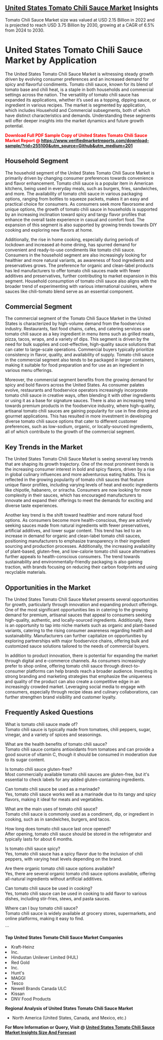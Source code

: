 <h2><a href="https://www.verifiedmarketreports.com/download-sample/?rid=255100&amp;utm_source=Github&amp;utm_medium=201" target="_blank">United States Tomato Chili Sauce Market</a> Insights</h2><p>Tomato Chili Sauce Market size was valued at USD 2.15 Billion in 2022 and is projected to reach USD 3.75 Billion by 2030, growing at a CAGR of 6.5% from 2024 to 2030.</p><p><h1>United States Tomato Chili Sauce Market by Application</h1><p>The United States Tomato Chili Sauce Market is witnessing steady growth driven by evolving consumer preferences and an increased demand for spicy and flavorful condiments. Tomato chili sauce, known for its blend of tomato base and chili heat, is a staple in both households and commercial settings across the nation. The versatility of tomato chili sauce has expanded its applications, whether it’s used as a topping, dipping sauce, or ingredient in various recipes. The market is segmented by application, which includes Household and Commercial subsegments, both of which have distinct characteristics and demands. Understanding these segments will offer deeper insights into the market dynamics and future growth potential.</p><p><strong><p><span class=""><span style="color: #ff0000;"><strong>Download Full PDF Sample Copy of United States Tomato Chili Sauce Market Report</strong> @ </span><a href="https://www.verifiedmarketreports.com/download-sample/?rid=255100&amp;utm_source=Github&amp;utm_medium=201" target="_blank">https://www.verifiedmarketreports.com/download-sample/?rid=255100&amp;utm_source=Github&amp;utm_medium=201</a></span></p></strong></p><h2>Household Segment</h2><p>The household segment of the United States Tomato Chili Sauce Market is primarily driven by changing consumer preferences towards convenience and flavor enhancement. Tomato chili sauce is a popular item in American kitchens, being used in everyday meals, such as burgers, fries, sandwiches, and more. The availability of tomato chili sauce in various packaging options, ranging from bottles to squeeze packets, makes it an easy and practical choice for consumers. As consumers seek more flavorsome and unique options, the growth of tomato chili sauce in households is supported by an increasing inclination toward spicy and tangy flavor profiles that enhance the overall taste experience in casual and comfort food. The expansion of this segment is also supported by growing trends towards DIY cooking and exploring new flavors at home.</p><p>Additionally, the rise in home cooking, especially during periods of lockdown and increased at-home dining, has spurred demand for convenient and ready-to-use condiments like tomato chili sauce. Consumers in the household segment are also increasingly looking for healthier and more natural variants, as awareness of food ingredients and preservatives grows. The preference for organic and clean-label products has led manufacturers to offer tomato chili sauces made with fewer additives and preservatives, further contributing to market expansion in this segment. Household consumption of tomato chili sauce also aligns with the broader trend of experimenting with various international cuisines, where sauces like chili-tomato blend serve as an essential component.</p><h2>Commercial Segment</h2><p>The commercial segment of the Tomato Chili Sauce Market in the United States is characterized by high-volume demand from the foodservice industry. Restaurants, fast food chains, cafes, and catering services use tomato chili sauce as a key ingredient in menu items such as grilled meats, pizza, tacos, wraps, and a variety of dips. This segment is driven by the need for bulk supplies and cost-effective, high-quality sauce solutions that can cater to large-scale operations. Commercial buyers typically prioritize consistency in flavor, quality, and availability of supply. Tomato chili sauce in the commercial segment also tends to be packaged in larger containers, making it suitable for food preparation and for use as an ingredient in various menu offerings.</p><p>Moreover, the commercial segment benefits from the growing demand for spicy and bold flavors across the United States. As consumer palates evolve, restaurants and foodservice operators increasingly incorporate tomato chili sauce in creative ways, often blending it with other ingredients or using it as a base for signature sauces. There is also an increasing trend towards premium products in the foodservice industry, where high-quality, artisanal tomato chili sauces are gaining popularity for use in fine dining and gourmet applications. This has resulted in more investment in developing diverse tomato chili sauce options that cater to different customer preferences, such as low-sodium, organic, or locally-sourced ingredients, all of which contribute to the growth of the commercial segment.</p><h2>Key Trends in the Market</h2><p>The United States Tomato Chili Sauce Market is seeing several key trends that are shaping its growth trajectory. One of the most prominent trends is the increasing consumer interest in bold and spicy flavors, driven by a rise in global culinary influences and more adventurous eating habits. This is reflected in the growing popularity of tomato chili sauces that feature unique flavor profiles, including varying levels of heat and exotic ingredients like chipotle, habanero, or sriracha. Consumers are now looking for more complexity in their sauces, which has encouraged manufacturers to innovate and expand their offerings to meet the demands for exciting and diverse taste experiences.</p><p>Another key trend is the shift toward healthier and more natural food options. As consumers become more health-conscious, they are actively seeking sauces made from natural ingredients with fewer preservatives, artificial additives, and lower sugar content. This trend has led to an increase in demand for organic and clean-label tomato chili sauces, positioning manufacturers to emphasize transparency in their ingredient sourcing and production processes. Additionally, the increasing availability of plant-based, gluten-free, and low-calorie tomato chili sauce alternatives further appeals to health-conscious consumers. The trend towards sustainability and environmentally-friendly packaging is also gaining traction, with brands focusing on reducing their carbon footprints and using recyclable materials.</p><h2>Opportunities in the Market</h2><p>The United States Tomato Chili Sauce Market presents several opportunities for growth, particularly through innovation and expanding product offerings. One of the most significant opportunities lies in catering to the growing demand for premium, artisanal sauces that appeal to consumers seeking high-quality, authentic, and locally-sourced ingredients. Additionally, there is an opportunity to tap into niche markets such as organic and plant-based variants, catering to the rising consumer awareness regarding health and sustainability. Manufacturers can further capitalize on opportunities by exploring partnerships with major foodservice chains, offering bulk and customized sauce solutions tailored to the needs of commercial buyers.</p><p>In addition to product innovation, there is potential for expanding the market through digital and e-commerce channels. As consumers increasingly prefer to shop online, offering tomato chili sauce through direct-to-consumer platforms can help brands reach a broader audience. Investing in strong branding and marketing strategies that emphasize the uniqueness and quality of the product can also create a competitive edge in an increasingly crowded market. Leveraging social media to engage with consumers, especially through recipe ideas and culinary collaborations, can further strengthen brand visibility and customer loyalty.</p><h2>Frequently Asked Questions</h2><p>What is tomato chili sauce made of? <br> Tomato chili sauce is typically made from tomatoes, chili peppers, sugar, vinegar, and a variety of spices and seasonings.</p><p>What are the health benefits of tomato chili sauce? <br> Tomato chili sauce contains antioxidants from tomatoes and can provide a good source of vitamin C, though it should be consumed in moderation due to its sugar content.</p><p>Is tomato chili sauce gluten-free? <br> Most commercially available tomato chili sauces are gluten-free, but it's essential to check labels for any added gluten-containing ingredients.</p><p>Can tomato chili sauce be used as a marinade? <br> Yes, tomato chili sauce works well as a marinade due to its tangy and spicy flavors, making it ideal for meats and vegetables.</p><p>What are the main uses of tomato chili sauce? <br> Tomato chili sauce is commonly used as a condiment, dip, or ingredient in cooking, such as in sandwiches, burgers, and tacos.</p><p>How long does tomato chili sauce last once opened? <br> After opening, tomato chili sauce should be stored in the refrigerator and typically lasts for about 6 months.</p><p>Is tomato chili sauce spicy? <br> Yes, tomato chili sauce has a spicy flavor due to the inclusion of chili peppers, with varying heat levels depending on the brand.</p><p>Are there organic tomato chili sauce options available? <br> Yes, there are several organic tomato chili sauce options available, offering all-natural ingredients without artificial additives.</p><p>Can tomato chili sauce be used in cooking? <br> Yes, tomato chili sauce can be used in cooking to add flavor to various dishes, including stir-fries, stews, and pasta sauces.</p><p>Where can I buy tomato chili sauce? <br> Tomato chili sauce is widely available at grocery stores, supermarkets, and online platforms, making it easy to find.</p>```</p><p><strong>Top United States Tomato Chili Sauce Market Companies</strong></p><div data-test-id=""><p><li>Kraft-Heinz</li><li> Inc.</li><li> Hindustan Unilever Limited (HUL)</li><li> Red Gold</li><li> Inc.</li><li> Hunt's</li><li> MAGGI</li><li> Tesco</li><li> Newell Brands Canada ULC</li><li> Kissan</li><li> DNV Food Products</li></p><div><strong>Regional Analysis of&nbsp;United States Tomato Chili Sauce Market</strong></div><ul><li dir="ltr"><p dir="ltr">North America&nbsp;(United States, Canada, and Mexico, etc.)</p></li></ul><p><strong>For More Information or Query, Visit @&nbsp;</strong><strong><a href="https://www.verifiedmarketreports.com/product/tomato-chili-sauce-market/?utm_source=Github&amp;utm_medium=201" target="_blank">United States Tomato Chili Sauce Market Insights Size And Forecast</a></strong></p></div>
